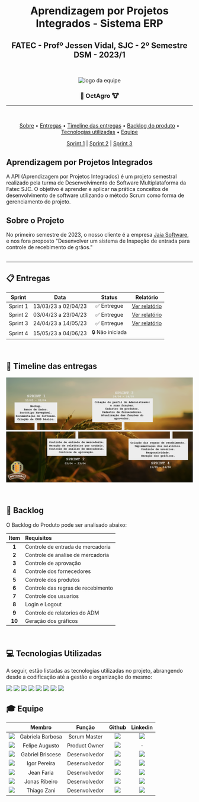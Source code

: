<h1 align="center"> Aprendizagem por Projetos Integrados - Sistema ERP </h1>

<h2 align="center"> FATEC -  Profº Jessen Vidal, SJC - 2º Semestre DSM - 2023/1 </h2>
<br>
<p align="center">
      <img src="https://i.imgur.com/PcbMkzQ.png" alt="logo da equipe" width="130">
      <h3 align="center">🌾 OctAgro 🐮</h3>
<hr>
<br>
<p align="center">
      <a href="#sobre">Sobre</a> •
      <a href="#entregas">Entregas</a> •
      <a href="#timeline">Timeline das entregas</a> •
      <a href="#backlogeral">Backlog do produto</a> • 
      <a href="#tecnologias">Tecnologias utilizadas</a> •
      <a href="#equipe">Equipe</a> 
</p>

<div align="center">
      <a href="https://github.com/OctAgro/OctAgro-API/blob/main/doc/entregas/SPRINT1.md">Sprint 1</a> | 
      <a href="https://github.com/OctAgro/OctAgro-API/blob/main/doc/entregas/SPRINT2.md">Sprint 2</a> |
      <a href="https://github.com/OctAgro/OctAgro-API/blob/main/doc/entregas/SPRINT3.md">Sprint 3</a> 
</div>

## Aprendizagem por Projetos Integrados <a id="API"></a>
A API (Aprendizagem por Projetos Integrados) é um projeto semestral realizado pela turma de Desenvolvimento de Software Multiplataforma da Fatec SJC. O objetivo é aprender e aplicar na prática conceitos de desenvolvimento de software utilizando o método Scrum como forma de gerenciamento do projeto.

## Sobre o Projeto <a id="sobre"></a>

No primeiro semestre de 2023, o nosso cliente é a empresa <a href="https://jaia.software/"> Jaia Software</a>, e nos fora proposto "Desenvolver um sistema de Inspeção de entrada para controle de recebimento de grãos."
<br>
<br>
<hr>

## :clipboard: Entregas <a id="entregas"></a>

| Sprint | Data | Status | Relatório
|:------:|:----:|:------:|:------:|
| Sprint 1 | 13/03/23 a 02/04/23 | :white_check_mark: Entregue | <a href="https://github.com/OctAgro/OctAgro-API/blob/main/doc/entregas/SPRINT1.md">Ver relatório</a> |
| Sprint 2 | 03/04/23 a 23/04/23 | :white_check_mark: Entregue | <a href="https://github.com/OctAgro/OctAgro-API/blob/main/doc/entregas/SPRINT2.md">Ver relatório</a> |
| Sprint 3 | 24/04/23 a 14/05/23 | :white_check_mark: Entregue | <a href="https://github.com/OctAgro/OctAgro-API/blob/main/doc/entregas/SPRINT3.md">Ver relatório</a> |
| Sprint 4 | 15/05/23 a 04/06/23 | :lock: Não iniciada |

<br>

##  :date: Timeline das entregas <a id="timeline"></a>

![Cronograma das entregas](/doc/entregas/timeline.png)

<br>

## 📝 Backlog <a id="backlogeral"></a>

O Backlog do Produto pode ser analisado abaixo:

| Item | Requisitos | 
|:--:|:--------- |
| **1** | Controle de entrada de mercadoria |
| **2** | Controle de analise de mercadoria |
| **3** | Controle de aprovação |
| **4** | Controle dos fornecedores |
| **5** | Controle dos produtos |
| **6** | Controle das regras de recebimento |
| **7** | Controle dos usuarios |
| **8** | Login e Logout |
| **9** | Controle de relatorios do ADM |
| **10** | Geração dos gráficos |

<br>


## 💻 Tecnologias Utilizadas <a id="tecnologias"></a>
A seguir, estão listadas as tecnologias utilizadas no projeto, abrangendo desde a codificação até a gestão e organização do mesmo:

<a href="https://www.javascript.com/" target="_blank"><img src="https://img.shields.io/badge/JavaScript-F7DF1E?style=for-the-badge&logo=javascript&logoColor=black" target="_blank"></a>
<a href="https://legacy.reactjs.org/docs/getting-started.html" target="_blank"><img src="https://img.shields.io/badge/React-61DAFB?style=for-the-badge&logo=react&logoColor=white" target="_blank"></a>
<a href="https://nodejs.org/en" target="_blank"><img src="https://img.shields.io/badge/Node-339933?style=for-the-badge&logo=node.js&logoColor=white" target="_blank"></a>
<a href="https://expressjs.com/pt-br/" target="_blank"><img src="https://img.shields.io/badge/Express-000000?style=for-the-badge&logo=express&logoColor=white" target="_blank"></a>
<a href="https://www.mysql.com" target="_blank"><img src="https://img.shields.io/badge/MySQL-4479A1?style=for-the-badge&logo=mysql&logoColor=white" target="_blank"></a>
<a href="https://code.visualstudio.com" target="_blank"><img src="https://img.shields.io/badge/VS. Code-007ACC?style=for-the-badge&logo=visualstudiocode&logoColor=white" target="_blank"></a>
<a href="https://www.atlassian.com/br/software/jira" target="_blank"><img src="https://img.shields.io/badge/jira-0052CC?style=for-the-badge&logo=jira&logoColor=white" target="_blank"></a>
<a href="www.figma.com" target="_blank"><img src="https://img.shields.io/badge/Figma-F24E1E?style=for-the-badge&logo=Figma&logoColor=white" target="_blank"></a>

## :mortar_board: Equipe <a id="equipe"></a>

|   | Membro                | Função        | Github                                                                                                                                                | Linkedin                                                                                                                                                                                         |
| :--: | :-------------------: | :-----------: | :---------------------------------------------------------------------------------------------------------------------------------------------------: | :----------------------------------------------------------------------------------------------------------------------------------------------------------------------------------------------: | 
| <img src="https://avatars.githubusercontent.com/u/112096985?v=4" width="50px" >| Gabriela Barbosa       | Scrum Master  | <a href="https://github.com/gabidsbarbosa"><img src="https://img.shields.io/badge/GitHub-100000?style=for-the-badge&logo=github&logoColor=white"></a>   | <a href="https://www.linkedin.com/in/gabrieladsbarbosa"><img src="https://img.shields.io/badge/LinkedIn-0077B5?style=for-the-badge&logo=linkedin&logoColor=white">                                 |
| <img src="https://avatars.githubusercontent.com/u/92553766?v=4" width="50px" > | Felipe Augusto       | Product Owner | <a href="https://github.com/Yetgvg"><img src="https://img.shields.io/badge/GitHub-100000?style=for-the-badge&logo=github&logoColor=white"></a> | - |<img src="https://img.shields.io/badge/LinkedIn-0077B5?style=for-the-badge&logo=linkedin&logoColor=white"></a>                |
| <img src="https://avatars.githubusercontent.com/u/83350007?v=4" width="50px" > | Gabriel Briscese    | Desenvolvedor | <a href="https://github.com/Briscese"><img src="https://img.shields.io/badge/GitHub-100000?style=for-the-badge&logo=github&logoColor=white"></a>     | <a href="https://www.linkedin.com/in/gabriel-brosig-briscese-344a5587/"><img src="https://img.shields.io/badge/LinkedIn-0077B5?style=for-the-badge&logo=linkedin&logoColor=white"></a>                              |
| <img src="https://avatars.githubusercontent.com/u/53925016?v=4" width="50px">| Igor Pereira        | Desenvolvedor | <a href="https://github.com/igorpereira28"><img src="https://img.shields.io/badge/GitHub-100000?style=for-the-badge&logo=github&logoColor=white"></a>   | <a href="https://www.linkedin.com/in/igor-da-silva-pereira-119794159/"><img src="https://img.shields.io/badge/LinkedIn-0077B5?style=for-the-badge&logo=linkedin&logoColor=white"></a>                      |
| <img src="https://avatars.githubusercontent.com/u/111452998?v=4" width="50px"> | Jean Faria   | Desenvolvedor | <a href="https://github.com/jeejinf"><img src="https://img.shields.io/badge/GitHub-100000?style=for-the-badge&logo=github&logoColor=white"></a> | <a href="https://www.linkedin.com/in/jean-faria-5a4b201b9/"><img src="https://img.shields.io/badge/LinkedIn-0077B5?style=for-the-badge&logo=linkedin&logoColor=white"></a> 
| <img src="https://avatars.githubusercontent.com/u/110861110?v=4" width="50px"> | Jonas Ribeiro   | Desenvolvedor | <a href="https://github.com/jonasrsribeiro"><img src="https://img.shields.io/badge/GitHub-100000?style=for-the-badge&logo=github&logoColor=white"></a> | <a href="https://www.linkedin.com/in/jonasrsribeiro/"><img src="https://img.shields.io/badge/LinkedIn-0077B5?style=for-the-badge&logo=linkedin&logoColor=white"></a> 
| <img src="https://avatars.githubusercontent.com/u/111464795?v=4" width="50px"> | Thiago Zani   | Desenvolvedor | <a href="https://github.com/zani19"><img src="https://img.shields.io/badge/GitHub-100000?style=for-the-badge&logo=github&logoColor=white"></a> | <a href="https://www.linkedin.com/in/thiago-zani-1b8503249/"><img src="https://img.shields.io/badge/LinkedIn-0077B5?style=for-the-badge&logo=linkedin&logoColor=white"></a> 
